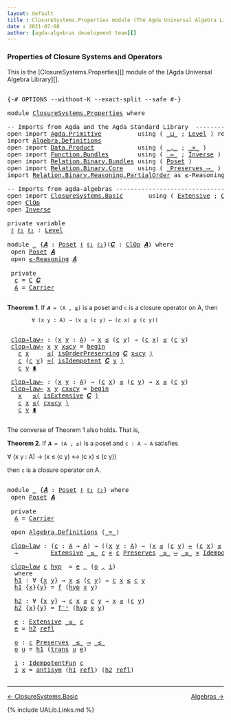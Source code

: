 ```yaml
---
layout: default
title : ClosureSystems.Properties module (The Agda Universal Algebra Library)
date : 2021-07-08
author: [agda-algebras development team][]
---
```


### <a id="properties-of-closure-systems-and-operators">Properties of Closure Systems and Operators</a>

This is the [ClosureSystems.Properties][] module of the [Agda Universal Algebra Library][].


<pre class="Agda">

<a id="378" class="Symbol">{-#</a> <a id="382" class="Keyword">OPTIONS</a> <a id="390" class="Pragma">--without-K</a> <a id="402" class="Pragma">--exact-split</a> <a id="416" class="Pragma">--safe</a> <a id="423" class="Symbol">#-}</a>

<a id="428" class="Keyword">module</a> <a id="435" href="ClosureSystems.Properties.html" class="Module">ClosureSystems.Properties</a> <a id="461" class="Keyword">where</a>

<a id="468" class="Comment">-- Imports from Agda and the Agda Standard Library  ------------------------------</a>
<a id="551" class="Keyword">open</a> <a id="556" class="Keyword">import</a> <a id="563" href="Agda.Primitive.html" class="Module">Agda.Primitive</a>          <a id="587" class="Keyword">using</a> <a id="593" class="Symbol">(</a> <a id="595" href="Agda.Primitive.html#810" class="Primitive Operator">_⊔_</a> <a id="599" class="Symbol">;</a> <a id="601" href="Agda.Primitive.html#597" class="Postulate">Level</a> <a id="607" class="Symbol">)</a> <a id="609" class="Keyword">renaming</a> <a id="618" class="Symbol">(</a> <a id="620" href="Agda.Primitive.html#326" class="Primitive">Set</a> <a id="624" class="Symbol">to</a> <a id="627" class="Primitive">Type</a> <a id="632" class="Symbol">)</a>
<a id="634" class="Keyword">import</a> <a id="641" href="Algebra.Definitions.html" class="Module">Algebra.Definitions</a>
<a id="661" class="Keyword">open</a> <a id="666" class="Keyword">import</a> <a id="673" href="Data.Product.html" class="Module">Data.Product</a>            <a id="697" class="Keyword">using</a> <a id="703" class="Symbol">(</a> <a id="705" href="Agda.Builtin.Sigma.html#236" class="InductiveConstructor Operator">_,_</a> <a id="709" class="Symbol">;</a> <a id="711" href="Data.Product.html#1167" class="Function Operator">_×_</a> <a id="715" class="Symbol">)</a>
<a id="717" class="Keyword">open</a> <a id="722" class="Keyword">import</a> <a id="729" href="Function.Bundles.html" class="Module">Function.Bundles</a>        <a id="753" class="Keyword">using</a> <a id="759" class="Symbol">(</a> <a id="761" href="Function.Bundles.html#8810" class="Function Operator">_↔_</a> <a id="765" class="Symbol">;</a> <a id="767" href="Function.Bundles.html#5792" class="Record">Inverse</a> <a id="775" class="Symbol">)</a>
<a id="777" class="Keyword">open</a> <a id="782" class="Keyword">import</a> <a id="789" href="Relation.Binary.Bundles.html" class="Module">Relation.Binary.Bundles</a> <a id="813" class="Keyword">using</a> <a id="819" class="Symbol">(</a> <a id="821" href="Relation.Binary.Bundles.html#3028" class="Record">Poset</a> <a id="827" class="Symbol">)</a>
<a id="829" class="Keyword">open</a> <a id="834" class="Keyword">import</a> <a id="841" href="Relation.Binary.Core.html" class="Module">Relation.Binary.Core</a>    <a id="865" class="Keyword">using</a> <a id="871" class="Symbol">(</a> <a id="873" href="Relation.Binary.Core.html#1563" class="Function Operator">_Preserves_⟶_</a> <a id="887" class="Symbol">)</a>
<a id="889" class="Keyword">import</a> <a id="896" href="Relation.Binary.Reasoning.PartialOrder.html" class="Module">Relation.Binary.Reasoning.PartialOrder</a> <a id="935" class="Symbol">as</a> <a id="938" class="Module">≤-Reasoning</a>

<a id="951" class="Comment">-- Imports from agda-algebras ----------------------------------------------------</a>
<a id="1034" class="Keyword">open</a> <a id="1039" class="Keyword">import</a> <a id="1046" href="ClosureSystems.Basic.html" class="Module">ClosureSystems.Basic</a>       <a id="1073" class="Keyword">using</a> <a id="1079" class="Symbol">(</a> <a id="1081" href="ClosureSystems.Basic.html#1727" class="Function">Extensive</a> <a id="1091" class="Symbol">;</a> <a id="1093" href="ClosureSystems.Basic.html#2601" class="Record">ClOp</a> <a id="1098" class="Symbol">)</a>
<a id="1100" class="Keyword">open</a> <a id="1105" href="ClosureSystems.Basic.html#2601" class="Module">ClOp</a>
<a id="1110" class="Keyword">open</a> <a id="1115" href="Function.Bundles.html#5792" class="Module">Inverse</a>

<a id="1124" class="Keyword">private</a> <a id="1132" class="Keyword">variable</a>
 <a id="1142" href="ClosureSystems.Properties.html#1142" class="Generalizable">ℓ</a> <a id="1144" href="ClosureSystems.Properties.html#1144" class="Generalizable">ℓ₁</a> <a id="1147" href="ClosureSystems.Properties.html#1147" class="Generalizable">ℓ₂</a> <a id="1150" class="Symbol">:</a> <a id="1152" href="Agda.Primitive.html#597" class="Postulate">Level</a>

<a id="1159" class="Keyword">module</a> <a id="1166" href="ClosureSystems.Properties.html#1166" class="Module">_</a> <a id="1168" class="Symbol">{</a><a id="1169" href="ClosureSystems.Properties.html#1169" class="Bound">𝑨</a> <a id="1171" class="Symbol">:</a> <a id="1173" href="Relation.Binary.Bundles.html#3028" class="Record">Poset</a> <a id="1179" href="ClosureSystems.Properties.html#1142" class="Generalizable">ℓ</a> <a id="1181" href="ClosureSystems.Properties.html#1144" class="Generalizable">ℓ₁</a> <a id="1184" href="ClosureSystems.Properties.html#1147" class="Generalizable">ℓ₂</a><a id="1186" class="Symbol">}(</a><a id="1188" href="ClosureSystems.Properties.html#1188" class="Bound">𝑪</a> <a id="1190" class="Symbol">:</a> <a id="1192" href="ClosureSystems.Basic.html#2601" class="Record">ClOp</a> <a id="1197" href="ClosureSystems.Properties.html#1169" class="Bound">𝑨</a><a id="1198" class="Symbol">)</a> <a id="1200" class="Keyword">where</a>
 <a id="1207" class="Keyword">open</a> <a id="1212" href="Relation.Binary.Bundles.html#3028" class="Module">Poset</a> <a id="1218" href="ClosureSystems.Properties.html#1169" class="Bound">𝑨</a>
 <a id="1221" class="Keyword">open</a> <a id="1226" href="Relation.Binary.Reasoning.PartialOrder.html" class="Module">≤-Reasoning</a> <a id="1238" href="ClosureSystems.Properties.html#1169" class="Bound">𝑨</a>

 <a id="1242" class="Keyword">private</a>
  <a id="1252" href="ClosureSystems.Properties.html#1252" class="Function">c</a> <a id="1254" class="Symbol">=</a> <a id="1256" href="ClosureSystems.Basic.html#2753" class="Field">C</a> <a id="1258" href="ClosureSystems.Properties.html#1188" class="Bound">𝑪</a>
  <a id="1262" href="ClosureSystems.Properties.html#1262" class="Function">A</a> <a id="1264" class="Symbol">=</a> <a id="1266" href="Relation.Binary.Bundles.html#3104" class="Function">Carrier</a>

</pre>

**Theorem 1**. If `𝑨 = (A , ≦)` is a poset and `c` is a closure operator on A, then

            ∀ (x y : A) → (x ≦ (c y) ↔ (c x) ≦ (c y))

<pre class="Agda">

 <a id="1442" href="ClosureSystems.Properties.html#1442" class="Function">clop→law⇒</a> <a id="1452" class="Symbol">:</a> <a id="1454" class="Symbol">(</a><a id="1455" href="ClosureSystems.Properties.html#1455" class="Bound">x</a> <a id="1457" href="ClosureSystems.Properties.html#1457" class="Bound">y</a> <a id="1459" class="Symbol">:</a> <a id="1461" href="ClosureSystems.Properties.html#1262" class="Function">A</a><a id="1462" class="Symbol">)</a> <a id="1464" class="Symbol">→</a> <a id="1466" href="ClosureSystems.Properties.html#1455" class="Bound">x</a> <a id="1468" href="Relation.Binary.Bundles.html#3167" class="Function Operator">≤</a> <a id="1470" class="Symbol">(</a><a id="1471" href="ClosureSystems.Properties.html#1252" class="Function">c</a> <a id="1473" href="ClosureSystems.Properties.html#1457" class="Bound">y</a><a id="1474" class="Symbol">)</a> <a id="1476" class="Symbol">→</a> <a id="1478" class="Symbol">(</a><a id="1479" href="ClosureSystems.Properties.html#1252" class="Function">c</a> <a id="1481" href="ClosureSystems.Properties.html#1455" class="Bound">x</a><a id="1482" class="Symbol">)</a> <a id="1484" href="Relation.Binary.Bundles.html#3167" class="Function Operator">≤</a> <a id="1486" class="Symbol">(</a><a id="1487" href="ClosureSystems.Properties.html#1252" class="Function">c</a> <a id="1489" href="ClosureSystems.Properties.html#1457" class="Bound">y</a><a id="1490" class="Symbol">)</a>
 <a id="1493" href="ClosureSystems.Properties.html#1442" class="Function">clop→law⇒</a> <a id="1503" href="ClosureSystems.Properties.html#1503" class="Bound">x</a> <a id="1505" href="ClosureSystems.Properties.html#1505" class="Bound">y</a> <a id="1507" href="ClosureSystems.Properties.html#1507" class="Bound">x≤cy</a> <a id="1512" class="Symbol">=</a> <a id="1514" href="Relation.Binary.Reasoning.Base.Triple.html#3010" class="Function Operator">begin</a>
   <a id="1523" href="ClosureSystems.Properties.html#1252" class="Function">c</a> <a id="1525" href="ClosureSystems.Properties.html#1503" class="Bound">x</a>     <a id="1531" href="Relation.Binary.Reasoning.Base.Triple.html#3745" class="Function">≤⟨</a> <a id="1534" href="ClosureSystems.Basic.html#2803" class="Field">isOrderPreserving</a> <a id="1552" href="ClosureSystems.Properties.html#1188" class="Bound">𝑪</a> <a id="1554" href="ClosureSystems.Properties.html#1507" class="Bound">x≤cy</a> <a id="1559" href="Relation.Binary.Reasoning.Base.Triple.html#3745" class="Function">⟩</a>
   <a id="1564" href="ClosureSystems.Properties.html#1252" class="Function">c</a> <a id="1566" class="Symbol">(</a><a id="1567" href="ClosureSystems.Properties.html#1252" class="Function">c</a> <a id="1569" href="ClosureSystems.Properties.html#1505" class="Bound">y</a><a id="1570" class="Symbol">)</a> <a id="1572" href="Relation.Binary.Reasoning.Base.Triple.html#4035" class="Function">≈⟨</a> <a id="1575" href="ClosureSystems.Basic.html#2847" class="Field">isIdempotent</a> <a id="1588" href="ClosureSystems.Properties.html#1188" class="Bound">𝑪</a> <a id="1590" href="ClosureSystems.Properties.html#1505" class="Bound">y</a> <a id="1592" href="Relation.Binary.Reasoning.Base.Triple.html#4035" class="Function">⟩</a>
   <a id="1597" href="ClosureSystems.Properties.html#1252" class="Function">c</a> <a id="1599" href="ClosureSystems.Properties.html#1505" class="Bound">y</a> <a id="1601" href="Relation.Binary.Reasoning.Base.Triple.html#5119" class="Function Operator">∎</a>

 <a id="1605" href="ClosureSystems.Properties.html#1605" class="Function">clop→law⇐</a> <a id="1615" class="Symbol">:</a> <a id="1617" class="Symbol">(</a><a id="1618" href="ClosureSystems.Properties.html#1618" class="Bound">x</a> <a id="1620" href="ClosureSystems.Properties.html#1620" class="Bound">y</a> <a id="1622" class="Symbol">:</a> <a id="1624" href="ClosureSystems.Properties.html#1262" class="Function">A</a><a id="1625" class="Symbol">)</a> <a id="1627" class="Symbol">→</a> <a id="1629" class="Symbol">(</a><a id="1630" href="ClosureSystems.Properties.html#1252" class="Function">c</a> <a id="1632" href="ClosureSystems.Properties.html#1618" class="Bound">x</a><a id="1633" class="Symbol">)</a> <a id="1635" href="Relation.Binary.Bundles.html#3167" class="Function Operator">≤</a> <a id="1637" class="Symbol">(</a><a id="1638" href="ClosureSystems.Properties.html#1252" class="Function">c</a> <a id="1640" href="ClosureSystems.Properties.html#1620" class="Bound">y</a><a id="1641" class="Symbol">)</a> <a id="1643" class="Symbol">→</a> <a id="1645" href="ClosureSystems.Properties.html#1618" class="Bound">x</a> <a id="1647" href="Relation.Binary.Bundles.html#3167" class="Function Operator">≤</a> <a id="1649" class="Symbol">(</a><a id="1650" href="ClosureSystems.Properties.html#1252" class="Function">c</a> <a id="1652" href="ClosureSystems.Properties.html#1620" class="Bound">y</a><a id="1653" class="Symbol">)</a>
 <a id="1656" href="ClosureSystems.Properties.html#1605" class="Function">clop→law⇐</a> <a id="1666" href="ClosureSystems.Properties.html#1666" class="Bound">x</a> <a id="1668" href="ClosureSystems.Properties.html#1668" class="Bound">y</a> <a id="1670" href="ClosureSystems.Properties.html#1670" class="Bound">cx≤cy</a> <a id="1676" class="Symbol">=</a> <a id="1678" href="Relation.Binary.Reasoning.Base.Triple.html#3010" class="Function Operator">begin</a>
   <a id="1687" href="ClosureSystems.Properties.html#1666" class="Bound">x</a>   <a id="1691" href="Relation.Binary.Reasoning.Base.Triple.html#3745" class="Function">≤⟨</a> <a id="1694" href="ClosureSystems.Basic.html#2765" class="Field">isExtensive</a> <a id="1706" href="ClosureSystems.Properties.html#1188" class="Bound">𝑪</a> <a id="1708" href="Relation.Binary.Reasoning.Base.Triple.html#3745" class="Function">⟩</a>
   <a id="1713" href="ClosureSystems.Properties.html#1252" class="Function">c</a> <a id="1715" href="ClosureSystems.Properties.html#1666" class="Bound">x</a> <a id="1717" href="Relation.Binary.Reasoning.Base.Triple.html#3745" class="Function">≤⟨</a> <a id="1720" href="ClosureSystems.Properties.html#1670" class="Bound">cx≤cy</a> <a id="1726" href="Relation.Binary.Reasoning.Base.Triple.html#3745" class="Function">⟩</a>
   <a id="1731" href="ClosureSystems.Properties.html#1252" class="Function">c</a> <a id="1733" href="ClosureSystems.Properties.html#1668" class="Bound">y</a> <a id="1735" href="Relation.Binary.Reasoning.Base.Triple.html#5119" class="Function Operator">∎</a>

</pre>

The converse of Theorem 1 also holds. That is,

**Theorem 2**. If `𝑨 = (A , ≤)` is a poset and `c : A → A` satisfies

∀ (x y : A) → (x ≤ (c y) ↔ (c x) ≤ (c y))

then `c` is a closure operator on A.

<pre class="Agda">

<a id="1963" class="Keyword">module</a> <a id="1970" href="ClosureSystems.Properties.html#1970" class="Module">_</a> <a id="1972" class="Symbol">{</a><a id="1973" href="ClosureSystems.Properties.html#1973" class="Bound">𝑨</a> <a id="1975" class="Symbol">:</a> <a id="1977" href="Relation.Binary.Bundles.html#3028" class="Record">Poset</a> <a id="1983" href="ClosureSystems.Properties.html#1142" class="Generalizable">ℓ</a> <a id="1985" href="ClosureSystems.Properties.html#1144" class="Generalizable">ℓ₁</a> <a id="1988" href="ClosureSystems.Properties.html#1147" class="Generalizable">ℓ₂</a><a id="1990" class="Symbol">}</a> <a id="1992" class="Keyword">where</a>
 <a id="1999" class="Keyword">open</a> <a id="2004" href="Relation.Binary.Bundles.html#3028" class="Module">Poset</a> <a id="2010" href="ClosureSystems.Properties.html#1973" class="Bound">𝑨</a>

 <a id="2014" class="Keyword">private</a>
  <a id="2024" href="ClosureSystems.Properties.html#2024" class="Function">A</a> <a id="2026" class="Symbol">=</a> <a id="2028" href="Relation.Binary.Bundles.html#3104" class="Field">Carrier</a>

 <a id="2038" class="Keyword">open</a> <a id="2043" href="Algebra.Definitions.html" class="Module">Algebra.Definitions</a> <a id="2063" class="Symbol">(</a><a id="2064" href="Relation.Binary.Bundles.html#3131" class="Field Operator">_≈_</a><a id="2067" class="Symbol">)</a>

 <a id="2071" href="ClosureSystems.Properties.html#2071" class="Function">clop←law</a> <a id="2080" class="Symbol">:</a> <a id="2082" class="Symbol">(</a><a id="2083" href="ClosureSystems.Properties.html#2083" class="Bound">c</a> <a id="2085" class="Symbol">:</a> <a id="2087" href="ClosureSystems.Properties.html#2024" class="Function">A</a> <a id="2089" class="Symbol">→</a> <a id="2091" href="ClosureSystems.Properties.html#2024" class="Function">A</a><a id="2092" class="Symbol">)</a> <a id="2094" class="Symbol">→</a> <a id="2096" class="Symbol">((</a><a id="2098" href="ClosureSystems.Properties.html#2098" class="Bound">x</a> <a id="2100" href="ClosureSystems.Properties.html#2100" class="Bound">y</a> <a id="2102" class="Symbol">:</a> <a id="2104" href="ClosureSystems.Properties.html#2024" class="Function">A</a><a id="2105" class="Symbol">)</a> <a id="2107" class="Symbol">→</a> <a id="2109" class="Symbol">(</a><a id="2110" href="ClosureSystems.Properties.html#2098" class="Bound">x</a> <a id="2112" href="Relation.Binary.Bundles.html#3167" class="Field Operator">≤</a> <a id="2114" class="Symbol">(</a><a id="2115" href="ClosureSystems.Properties.html#2083" class="Bound">c</a> <a id="2117" href="ClosureSystems.Properties.html#2100" class="Bound">y</a><a id="2118" class="Symbol">)</a> <a id="2120" href="Function.Bundles.html#8810" class="Function Operator">↔</a> <a id="2122" class="Symbol">(</a><a id="2123" href="ClosureSystems.Properties.html#2083" class="Bound">c</a> <a id="2125" href="ClosureSystems.Properties.html#2098" class="Bound">x</a><a id="2126" class="Symbol">)</a> <a id="2128" href="Relation.Binary.Bundles.html#3167" class="Field Operator">≤</a> <a id="2130" class="Symbol">(</a><a id="2131" href="ClosureSystems.Properties.html#2083" class="Bound">c</a> <a id="2133" href="ClosureSystems.Properties.html#2100" class="Bound">y</a><a id="2134" class="Symbol">)))</a>
  <a id="2140" class="Symbol">→</a>         <a id="2150" href="ClosureSystems.Basic.html#1727" class="Function">Extensive</a> <a id="2160" href="Relation.Binary.Bundles.html#3167" class="Field Operator">_≤_</a> <a id="2164" href="ClosureSystems.Properties.html#2083" class="Bound">c</a> <a id="2166" href="Data.Product.html#1167" class="Function Operator">×</a> <a id="2168" href="ClosureSystems.Properties.html#2083" class="Bound">c</a> <a id="2170" href="Relation.Binary.Core.html#1563" class="Function Operator">Preserves</a> <a id="2180" href="Relation.Binary.Bundles.html#3167" class="Field Operator">_≤_</a> <a id="2184" href="Relation.Binary.Core.html#1563" class="Function Operator">⟶</a> <a id="2186" href="Relation.Binary.Bundles.html#3167" class="Field Operator">_≤_</a> <a id="2190" href="Data.Product.html#1167" class="Function Operator">×</a> <a id="2192" href="Algebra.Definitions.html#2713" class="Function">IdempotentFun</a> <a id="2206" href="ClosureSystems.Properties.html#2083" class="Bound">c</a>

 <a id="2210" href="ClosureSystems.Properties.html#2071" class="Function">clop←law</a> <a id="2219" href="ClosureSystems.Properties.html#2219" class="Bound">c</a> <a id="2221" href="ClosureSystems.Properties.html#2221" class="Bound">hyp</a>  <a id="2226" class="Symbol">=</a> <a id="2228" href="ClosureSystems.Properties.html#2384" class="Function">e</a> <a id="2230" href="Agda.Builtin.Sigma.html#236" class="InductiveConstructor Operator">,</a> <a id="2232" class="Symbol">(</a><a id="2233" href="ClosureSystems.Properties.html#2421" class="Function">o</a> <a id="2235" href="Agda.Builtin.Sigma.html#236" class="InductiveConstructor Operator">,</a> <a id="2237" href="ClosureSystems.Properties.html#2473" class="Function">i</a><a id="2238" class="Symbol">)</a>
  <a id="2242" class="Keyword">where</a>
  <a id="2250" href="ClosureSystems.Properties.html#2250" class="Function">h1</a> <a id="2253" class="Symbol">:</a> <a id="2255" class="Symbol">∀</a> <a id="2257" class="Symbol">{</a><a id="2258" href="ClosureSystems.Properties.html#2258" class="Bound">x</a> <a id="2260" href="ClosureSystems.Properties.html#2260" class="Bound">y</a><a id="2261" class="Symbol">}</a> <a id="2263" class="Symbol">→</a> <a id="2265" href="ClosureSystems.Properties.html#2258" class="Bound">x</a> <a id="2267" href="Relation.Binary.Bundles.html#3167" class="Field Operator">≤</a> <a id="2269" class="Symbol">(</a><a id="2270" href="ClosureSystems.Properties.html#2219" class="Bound">c</a> <a id="2272" href="ClosureSystems.Properties.html#2260" class="Bound">y</a><a id="2273" class="Symbol">)</a> <a id="2275" class="Symbol">→</a> <a id="2277" href="ClosureSystems.Properties.html#2219" class="Bound">c</a> <a id="2279" href="ClosureSystems.Properties.html#2258" class="Bound">x</a> <a id="2281" href="Relation.Binary.Bundles.html#3167" class="Field Operator">≤</a> <a id="2283" href="ClosureSystems.Properties.html#2219" class="Bound">c</a> <a id="2285" href="ClosureSystems.Properties.html#2260" class="Bound">y</a>
  <a id="2289" href="ClosureSystems.Properties.html#2250" class="Function">h1</a> <a id="2292" class="Symbol">{</a><a id="2293" href="ClosureSystems.Properties.html#2293" class="Bound">x</a><a id="2294" class="Symbol">}{</a><a id="2296" href="ClosureSystems.Properties.html#2296" class="Bound">y</a><a id="2297" class="Symbol">}</a> <a id="2299" class="Symbol">=</a> <a id="2301" href="Function.Bundles.html#5846" class="Field">f</a> <a id="2303" class="Symbol">(</a><a id="2304" href="ClosureSystems.Properties.html#2221" class="Bound">hyp</a> <a id="2308" href="ClosureSystems.Properties.html#2293" class="Bound">x</a> <a id="2310" href="ClosureSystems.Properties.html#2296" class="Bound">y</a><a id="2311" class="Symbol">)</a>

  <a id="2316" href="ClosureSystems.Properties.html#2316" class="Function">h2</a> <a id="2319" class="Symbol">:</a> <a id="2321" class="Symbol">∀</a> <a id="2323" class="Symbol">{</a><a id="2324" href="ClosureSystems.Properties.html#2324" class="Bound">x</a> <a id="2326" href="ClosureSystems.Properties.html#2326" class="Bound">y</a><a id="2327" class="Symbol">}</a> <a id="2329" class="Symbol">→</a> <a id="2331" href="ClosureSystems.Properties.html#2219" class="Bound">c</a> <a id="2333" href="ClosureSystems.Properties.html#2324" class="Bound">x</a> <a id="2335" href="Relation.Binary.Bundles.html#3167" class="Field Operator">≤</a> <a id="2337" href="ClosureSystems.Properties.html#2219" class="Bound">c</a> <a id="2339" href="ClosureSystems.Properties.html#2326" class="Bound">y</a> <a id="2341" class="Symbol">→</a> <a id="2343" href="ClosureSystems.Properties.html#2324" class="Bound">x</a> <a id="2345" href="Relation.Binary.Bundles.html#3167" class="Field Operator">≤</a> <a id="2347" class="Symbol">(</a><a id="2348" href="ClosureSystems.Properties.html#2219" class="Bound">c</a> <a id="2350" href="ClosureSystems.Properties.html#2326" class="Bound">y</a><a id="2351" class="Symbol">)</a>
  <a id="2355" href="ClosureSystems.Properties.html#2316" class="Function">h2</a> <a id="2358" class="Symbol">{</a><a id="2359" href="ClosureSystems.Properties.html#2359" class="Bound">x</a><a id="2360" class="Symbol">}{</a><a id="2362" href="ClosureSystems.Properties.html#2362" class="Bound">y</a><a id="2363" class="Symbol">}</a> <a id="2365" class="Symbol">=</a> <a id="2367" href="Function.Bundles.html#5870" class="Field">f⁻¹</a> <a id="2371" class="Symbol">(</a><a id="2372" href="ClosureSystems.Properties.html#2221" class="Bound">hyp</a> <a id="2376" href="ClosureSystems.Properties.html#2359" class="Bound">x</a> <a id="2378" href="ClosureSystems.Properties.html#2362" class="Bound">y</a><a id="2379" class="Symbol">)</a>

  <a id="2384" href="ClosureSystems.Properties.html#2384" class="Function">e</a> <a id="2386" class="Symbol">:</a> <a id="2388" href="ClosureSystems.Basic.html#1727" class="Function">Extensive</a> <a id="2398" href="Relation.Binary.Bundles.html#3167" class="Field Operator">_≤_</a> <a id="2402" href="ClosureSystems.Properties.html#2219" class="Bound">c</a>
  <a id="2406" href="ClosureSystems.Properties.html#2384" class="Function">e</a> <a id="2408" class="Symbol">=</a> <a id="2410" href="ClosureSystems.Properties.html#2316" class="Function">h2</a> <a id="2413" href="Relation.Binary.Structures.html#2438" class="Function">refl</a>

  <a id="2421" href="ClosureSystems.Properties.html#2421" class="Function">o</a> <a id="2423" class="Symbol">:</a> <a id="2425" href="ClosureSystems.Properties.html#2219" class="Bound">c</a> <a id="2427" href="Relation.Binary.Core.html#1563" class="Function Operator">Preserves</a> <a id="2437" href="Relation.Binary.Bundles.html#3167" class="Field Operator">_≤_</a> <a id="2441" href="Relation.Binary.Core.html#1563" class="Function Operator">⟶</a> <a id="2443" href="Relation.Binary.Bundles.html#3167" class="Field Operator">_≤_</a>
  <a id="2449" href="ClosureSystems.Properties.html#2421" class="Function">o</a> <a id="2451" href="ClosureSystems.Properties.html#2451" class="Bound">u</a> <a id="2453" class="Symbol">=</a> <a id="2455" href="ClosureSystems.Properties.html#2250" class="Function">h1</a> <a id="2458" class="Symbol">(</a><a id="2459" href="Relation.Binary.Structures.html#2361" class="Function">trans</a> <a id="2465" href="ClosureSystems.Properties.html#2451" class="Bound">u</a> <a id="2467" href="ClosureSystems.Properties.html#2384" class="Function">e</a><a id="2468" class="Symbol">)</a>

  <a id="2473" href="ClosureSystems.Properties.html#2473" class="Function">i</a> <a id="2475" class="Symbol">:</a> <a id="2477" href="Algebra.Definitions.html#2713" class="Function">IdempotentFun</a> <a id="2491" href="ClosureSystems.Properties.html#2219" class="Bound">c</a>
  <a id="2495" href="ClosureSystems.Properties.html#2473" class="Function">i</a> <a id="2497" href="ClosureSystems.Properties.html#2497" class="Bound">x</a> <a id="2499" class="Symbol">=</a> <a id="2501" href="Relation.Binary.Structures.html#3275" class="Function">antisym</a> <a id="2509" class="Symbol">(</a><a id="2510" href="ClosureSystems.Properties.html#2250" class="Function">h1</a> <a id="2513" href="Relation.Binary.Structures.html#2438" class="Function">refl</a><a id="2517" class="Symbol">)</a> <a id="2519" class="Symbol">(</a><a id="2520" href="ClosureSystems.Properties.html#2316" class="Function">h2</a> <a id="2523" href="Relation.Binary.Structures.html#2438" class="Function">refl</a><a id="2527" class="Symbol">)</a>

</pre>

----------------------------

[← ClosureSystems.Basic](ClosureSystems.Basic.html)
<span style="float:right;">[Algebras →](Algebras.html)</span>

{% include UALib.Links.md %}

[agda-algebras development team]: https://github.com/ualib/agda-algebras#the-agda-algebras-development-team
